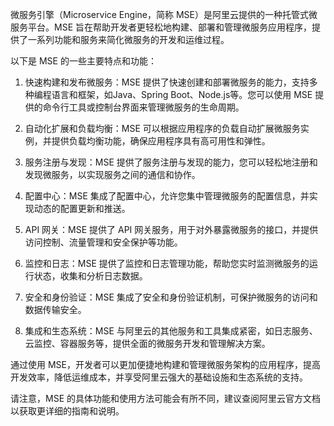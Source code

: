 微服务引擎（Microservice Engine，简称 MSE）是阿里云提供的一种托管式微服务平台。MSE 旨在帮助开发者更轻松地构建、部署和管理微服务应用程序，提供了一系列功能和服务来简化微服务的开发和运维过程。

以下是 MSE 的一些主要特点和功能：

1. 快速构建和发布微服务：MSE 提供了快速创建和部署微服务的能力，支持多种编程语言和框架，如Java、Spring Boot、Node.js等。您可以使用 MSE 提供的命令行工具或控制台界面来管理微服务的生命周期。

2. 自动化扩展和负载均衡：MSE 可以根据应用程序的负载自动扩展微服务实例，并提供负载均衡功能，确保应用程序具有高可用性和弹性。

3. 服务注册与发现：MSE 提供了服务注册与发现的能力，您可以轻松地注册和发现微服务，以实现服务之间的通信和协作。

4. 配置中心：MSE 集成了配置中心，允许您集中管理微服务的配置信息，并实现动态的配置更新和推送。

5. API 网关：MSE 提供了 API 网关服务，用于对外暴露微服务的接口，并提供访问控制、流量管理和安全保护等功能。

6. 监控和日志：MSE 提供了监控和日志管理功能，帮助您实时监测微服务的运行状态，收集和分析日志数据。

7. 安全和身份验证：MSE 集成了安全和身份验证机制，可保护微服务的访问和数据传输安全。

8. 集成和生态系统：MSE 与阿里云的其他服务和工具集成紧密，如日志服务、云监控、容器服务等，提供全面的微服务开发和管理解决方案。

通过使用 MSE，开发者可以更加便捷地构建和管理微服务架构的应用程序，提高开发效率，降低运维成本，并享受阿里云强大的基础设施和生态系统的支持。

请注意，MSE 的具体功能和使用方法可能会有所不同，建议查阅阿里云官方文档以获取更详细的指南和说明。
